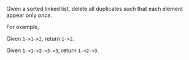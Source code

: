 Given a sorted linked list, delete all duplicates such that each element appear only *once*.

For example,

Given `1->1->2`, return `1->2`.

Given `1->1->2->3->3`, return `1->2->3`.
